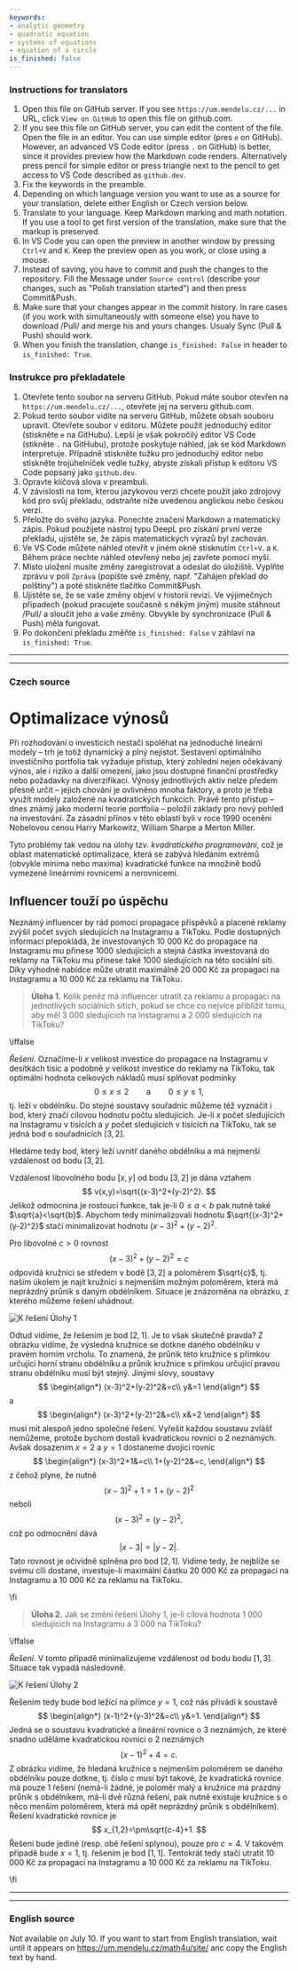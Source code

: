 ```yaml
---
keywords:
- analytic geometry
- quadratic equation
- systems of equations
- equation of a circle
is_finished: false
---
```


### Instructions for translators


1. Open this file on GitHub server. If you see `https://um.mendelu.cz/...` in
   URL, click `View on GitHub` to open this file on github.com.
1. If you see this file on GitHub server, you can edit the content of the file.
   Open the file in an editor. You can use simple editor (pres `e` on GitHub).
   However, an advanced VS Code editor (press `.` on GitHub) is better, since it
   provides preview how the Markdown code renders. Alternatively press pencil
   for simple editor or press triangle next to the pencil to get access to VS
   Code described as `github.dev`. 
1. Fix the keywords in the preamble.
1. Depending on which language version you want to use as a source for your
   translation, delete either English or Czech version below.
1. Translate to your language. Keep Markdown marking and math notation. If you
   use a tool to get first version of the translation, make sure that the markup
   is preserved. 
1. In VS Code you can open the preview in another window by pressing `Ctrl+V`
   and `K`. Keep the preview open as you work, or close using a mouse.
1. Instead of saving, you have to commit and push the changes to the repository.
   Fill the Message under `Source control` (describe your changes, such as
   "Polish translation started") and then press Commit&Push.
1. Make sure that your changes appear in the commit history. In rare cases
   (if you work with simultaneously with someone else) you have to download
   /Pull/ and merge his and yours changes. Usualy Sync (Pull & Push) should
   work.
1. When you finish the translation, change `is_finished: False` in header to `is_finished: True`.

### Instrukce pro překladatele

1. Otevřete tento soubor na serveru GitHub. Pokud máte soubor otevřen na `https://um.mendelu.cz/...`, otevřete jej na serveru github.com.
1. Pokud tento soubor vidíte na serveru GitHub, můžete obsah souboru upravit.
   Otevřete soubor v editoru. Můžete použít jednoduchý editor (stiskněte `e` na GitHubu).
   Lepší je však pokročilý editor VS Code (stikněte `.` na GitHubu), protože poskytuje náhled, jak se kód Markdown interpretuje. Případně stiskněte tužku
   pro jednoduchý editor nebo stiskněte trojúhelníček vedle tužky, abyste získali přístup k editoru VS
   Code popsaný jako `github.dev`. 
1. Opravte klíčová slova v preambuli.
1. V závislosti na tom, kterou jazykovou verzi chcete použít jako zdrojový kód pro svůj
   překladu, odstraňte níže uvedenou anglickou nebo českou verzi.
1. Přeložte do svého jazyka. Ponechte značení Markdown a matematický zápis. Pokud
   použijete nástroj typu DeepL pro získání první verze překladu, ujistěte se, že zápis matematických výrazů
   byl zachován. 
1. Ve VS Code můžete náhled otevřít v jiném okně stisknutím `Ctrl+V`.
   a `K`. Během práce nechte náhled otevřený nebo jej zavřete pomocí myši.
1. Místo uložení musíte změny zaregistrovat a odeslat do úložiště.
   Vyplňte zprávu v poli `Zpráva` (popište své změny, např.
   "Zahájen překlad do polštiny") a poté stiskněte tlačítko Commit&Push.
1. Ujistěte se, že se vaše změny objeví v historii revizí. Ve výjimečných případech
   (pokud pracujete současně s někým jiným) musíte stáhnout
   /Pull/ a sloučit jeho a vaše změny. Obvykle by synchronizace (Pull & Push) měla
   fungovat.
1. Po dokončení překladu změňte `is_finished: False` v záhlaví na `is_finished: True`.


---
---

### Czech source


# Optimalizace výnosů

Při rozhodování o investicích nestačí spoléhat na jednoduché lineární modely – trh je 
totiž dynamický a plný nejistot. Sestavení optimálního investičního portfolia tak 
vyžaduje přístup, který zohlední nejen očekávaný výnos, ale i riziko a další omezení, 
jako jsou dostupné finanční prostředky nebo požadavky na diverzifikaci. Výnosy jednotlivých 
aktiv nelze předem přesně určit – jejich chování je ovlivněno mnoha faktory, a proto je třeba 
využít modely založené na kvadratických funkcích. Právě tento přístup – dnes známý jako moderní 
teorie portfolia – položil základy pro nový pohled na investování. Za zásadní přínos v této oblasti 
byli v roce 1990 oceněni Nobelovou cenou Harry Markowitz, William Sharpe a Merton Miller.

Tyto problémy tak vedou na úlohy tzv. *kvadratického programování*, což je oblast matematické optimalizace, 
která se zabývá hledáním extrémů (obvykle minima nebo maxima) kvadratické funkce na množině bodů vymezené 
lineárními rovnicemi a nerovnicemi.

## Influencer touží po úspěchu

Neznámý influencer by rád pomocí propagace příspěvků a placené reklamy zvýšil počet svých sledujících 
na Instagramu a TikToku. Podle dostupných informací přepokládá, že investovaných 10 000 Kč do propagace
na Instagramu mu přinese 1000 sledujících a stejná částka investovaná do reklamy na TikToku mu přinese také
1000 sledujících na této sociální síti. Díky výhodné nabídce může utratit maximálně 20 000 Kč za propagaci 
na Instagramu a 10 000 Kč za reklamu na TikToku.

> **Úloha 1.** Kolik peněz má influencer utratit za reklamu a propagaci na jednotlivých sociálních sítích, 
> pokud se chce co nejvíce přiblížit tomu, aby měl 3 000 sledujících na Instagramu a 2 000 sledujících 
> na TikToku?

\iffalse

*Řešení.* Označíme-li $x$ velikost investice do propagace na Instagramu v desítkách tisíc a podobně $y$ 
velikost investice do reklamy na TikToku, tak optimální hodnota celkových nákladů musí splňovat podmínky 
$$
0\leq x \leq 2 \qquad\text{a}\qquad 0\leq y\leq 1,
$$
tj. leží v obdélníku. Do stejné soustavy souřadnic můžeme též vyznačit i bod, který značí
cílovou hodnotu počtu sledujících. Je-li $x$ počet sledujících na Instagramu v tisících a $y$
počet sledujících v tisících na TikToku, tak se jedná bod o souřadnicích $[3,2]$.

Hledáme tedy bod, který leží uvnitř daného obdélníku a má nejmenší vzdálenost od bodu $[3,2]$.

Vzdálenost libovolného bodu $[x,y]$ od bodu $[3,2]$ je dána vztahem 
$$
v(x,y)=\sqrt{(x-3)^2+(y-2)^2}.
$$
Jelikož odmocnina je rostoucí funkce, tak je-li $0\leq a<b$ pak nutně také $\sqrt{a}<\sqrt{b}$.
Abychom tedy minimalizovali hodnotu $\sqrt{(x-3)^2+(y-2)^2}$ stačí minimalizovat hodnotu $(x-3)^2+(y-2)^2$.

Pro libovolné $c>0$ rovnost 
$$
  (x-3)^2+(y-2)^2=c
$$
odpovídá kružnici se středem v bodě $[3,2]$ a poloměrem $\sqrt{c}$, tj. naším úkolem je najít 
kružnici s nejmenším možným poloměrem, která má neprázdný průnik s daným obdélníkem. Situace
je znázorněna na obrázku, z kterého můžeme řešení uhádnout. 

![K řešení Úlohy 1](math4you_00051_01.svg)

Odtud vidíme, že řešením je bod $[2,1]$. Je to však skutečně pravda? Z obrázku vidíme, že výsledná kružnice 
se dotkne daného obdélníku v pravém horním vrcholu. To znamená, že průnik této kružnice s přímkou určující horní stranu 
obdélníku a průnik kružnice s přímkou určující pravou stranu obdélníku musí být stejný. Jinými slovy, soustavy
$$
\begin{align*}
(x-3)^2+(y-2)^2&=c\\  
y&=1
\end{align*}
$$
a 
$$
\begin{align*}
  (x-3)^2+(y-2)^2&=c\\ 
  x&=2
\end{align*}
$$
musí mít alespoň jedno společné řešení. Vyřešit každou soustavu zvlášť nemůžeme, protože bychom dostali kvadratickou 
rovnici o 2 neznámých. Avšak dosazením $x=2$ a $y=1$ dostaneme dvojici rovnic
$$
\begin{align*}
  (x-3)^2+1&=c\\ 
  1+(y-2)^2&=c,
\end{align*}
$$
z čehož plyne, že nutně 
$$
  (x-3)^2+1=1+(y-2)^2
$$
neboli 
$$
  (x-3)^2=(y-2)^2,
$$
což po odmocnění dává
$$
|x-3|=|y-2|.
$$
Tato rovnost je očividně splněna pro bod $[2,1]$. Vidíme tedy, že nejblíže se svému cíli dostane, investuje-li
maximální částku 20 000 Kč za propagaci na Instagramu a 10 000 Kč za reklamu na TikToku.

\fi

> **Úloha 2.** Jak se změní řešení Úlohy 1, je-li cílová hodnota 1 000 
> sledujících na Instagramu a 3 000 na TikToku?

\iffalse

*Řešení.* V tomto případě minimalizujeme vzdálenost od bodu 
bodu $[1,3]$. Situace tak vypadá následovně.

![K řešení Úlohy 2](math4you_00051_02.svg)

Řešením tedy bude bod ležící na přímce $y=1$, což nás přivádí k soustavě
$$
\begin{align*}
(x-1)^2+(y-3)^2&=c\\ 
y&=1.
\end{align*}
$$ 
Jedná se o soustavu kvadratické a lineární rovnice o 3 neznámých, ze které snadno uděláme kvadratickou 
rovnici o 2 neznámých
$$
(x-1)^2+4=c.
$$
Z obrázku vidíme, že hledaná kružnice s nejmenším poloměrem se daného obdélníku pouze dotkne, 
tj. číslo $c$ musí být takové, že kvadratická rovnice má pouze 1 řešení (nemá-li žádné, je 
poloměr malý a kružnice má prázdný průnik s obdélníkem, má-li dvě různá řešení, pak nutně existuje 
kružnice s o něco menším poloměrem, která má opět neprázdný průnik s obdélníkem). Řešení kvadratické 
rovnice je
$$
x_{1,2}=\pm\sqrt{c-4}+1.
$$
Řešení bude jediné (resp. obě řešení splynou), pouze pro $c=4$. V takovém případě bude $x=1$, tj. řešením je bod 
$[1,1]$. Tentokrát tedy stačí utratit 10 000 Kč za propagaci na Instagramu a 10 000 Kč za reklamu na TikToku.

\fi


---
---

### English source

Not available on July 10. If you want to start from English
translation, wait until it appears on <https://um.mendelu.cz/math4u/site/> anc copy the English text by hand.
